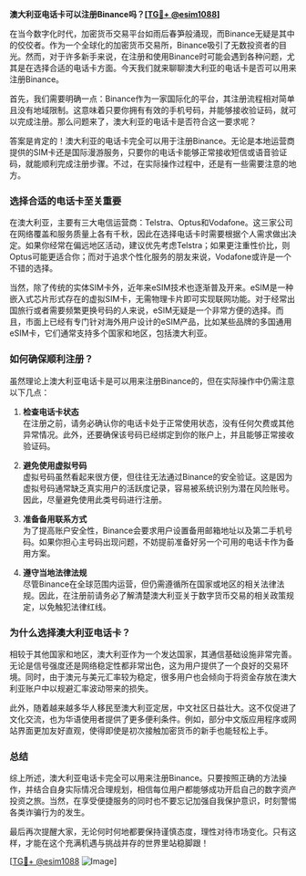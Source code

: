 **澳大利亚电话卡可以注册Binance吗？[[TG💪+ @esim1088](https://t.me/s/esim1088)]**

在当今数字化时代，加密货币交易平台如雨后春笋般涌现，而Binance无疑是其中的佼佼者。作为一个全球化的加密货币交易所，Binance吸引了无数投资者的目光。然而，对于许多新手来说，在注册和使用Binance时可能会遇到各种问题，尤其是在选择合适的电话卡方面。今天我们就来聊聊澳大利亚的电话卡是否可以用来注册Binance。

首先，我们需要明确一点：Binance作为一家国际化的平台，其注册流程相对简单且没有地域限制。这意味着只要你拥有有效的手机号码，并能够接收验证码，就可以完成注册。那么问题来了，澳大利亚的电话卡是否符合这一要求呢？

答案是肯定的！澳大利亚的电话卡完全可以用于注册Binance。无论是本地运营商提供的SIM卡还是国际漫游服务，只要你的电话卡能够正常接收短信或语音验证码，就能顺利完成注册步骤。不过，在实际操作过程中，还是有一些需要注意的地方。

### **选择合适的电话卡至关重要**

在澳大利亚，主要有三大电信运营商：Telstra、Optus和Vodafone。这三家公司在网络覆盖和服务质量上各有千秋，因此在选择电话卡时需要根据个人需求做出决定。如果你经常在偏远地区活动，建议优先考虑Telstra；如果更注重性价比，则Optus可能更适合你；而对于追求个性化服务的朋友来说，Vodafone或许是一个不错的选择。

当然，除了传统的实体SIM卡外，近年来eSIM技术也逐渐普及开来。eSIM是一种嵌入式芯片形式存在的虚拟SIM卡，无需物理卡片即可实现联网功能。对于经常出国旅行或者需要频繁更换号码的人来说，eSIM无疑是一个非常方便的选择。而且，市面上已经有专门针对海外用户设计的eSIM产品，比如某些品牌的多国通用eSIM卡，它们通常支持多个国家和地区，包括澳大利亚。

### **如何确保顺利注册？**

虽然理论上澳大利亚电话卡是可以用来注册Binance的，但在实际操作中仍需注意以下几点：

1. **检查电话卡状态**  
   在注册之前，请务必确认你的电话卡处于正常使用状态，没有任何欠费或其他异常情况。此外，还要确保该号码已经绑定到你的账户上，并且能够正常接收验证码。

2. **避免使用虚拟号码**  
   虚拟号码虽然看起来很方便，但往往无法通过Binance的安全验证。这是因为虚拟号码通常缺乏真实用户的活跃度记录，容易被系统识别为潜在风险账号。因此，尽量避免使用此类号码进行注册。

3. **准备备用联系方式**  
   为了提高账户安全性，Binance会要求用户设置备用邮箱地址以及第二手机号码。如果你担心主号码出现问题，不妨提前准备好另一个可用的电话卡作为备用方案。

4. **遵守当地法律法规**  
   尽管Binance在全球范围内运营，但仍需遵循所在国家或地区的相关法律法规。因此，在注册前请务必了解清楚澳大利亚关于数字货币交易的相关政策规定，以免触犯法律红线。

### **为什么选择澳大利亚电话卡？**

相较于其他国家和地区，澳大利亚作为一个发达国家，其通信基础设施非常完善。无论是信号强度还是网络稳定性都非常出色，这为用户提供了一个良好的交易环境。同时，由于澳元与美元汇率较为稳定，很多用户也会倾向于将资金存放在澳大利亚账户中以规避汇率波动带来的损失。

此外，随着越来越多华人移民至澳大利亚定居，中文社区日益壮大。这不仅促进了文化交流，也为华语使用者提供了更多便利条件。例如，部分中文版应用程序或网站界面更加友好直观，使得即使是初次接触加密货币的新手也能轻松上手。

### **总结**

综上所述，澳大利亚电话卡完全可以用来注册Binance。只要按照正确的方法操作，并结合自身实际情况合理规划，相信每位用户都能够成功开启自己的数字资产投资之旅。当然，在享受便捷服务的同时也不要忘记加强自我保护意识，时刻警惕各类诈骗行为的发生。

最后再次提醒大家，无论何时何地都要保持谨慎态度，理性对待市场变化。只有这样，才能在这个充满机遇与挑战并存的世界里站稳脚跟！

[[TG💪+ @esim1088](https://t.me/s/esim1088) ![Image](https://i.postimg.cc/4NQfJmqS/Snipaste-2025-05-13-00-14-12.png)]
